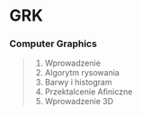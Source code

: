 # GRK
### Computer Graphics

> 1. Wprowadzenie
> 2. Algorytm rysowania
> 3. Barwy i histogram
> 4. Przektalcenie Afiniczne
> 5. Wprowadzenie 3D
